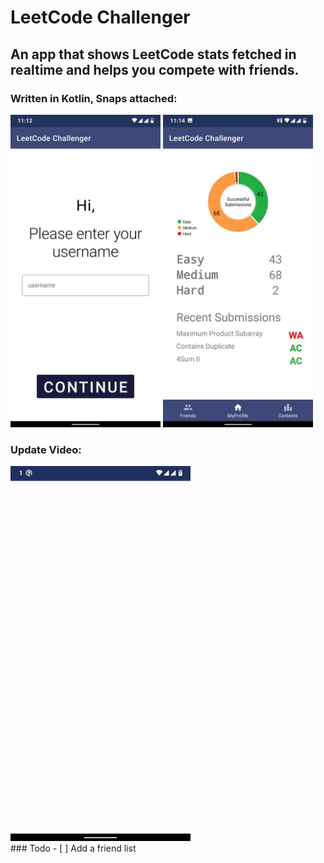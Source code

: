 # LeetCode Challenger
## An app that shows LeetCode stats fetched in realtime and helps you compete with friends.
### Written in Kotlin, Snaps attached:<br>
<img src="https://github.com/itsrdb/LeetCode_Challenger/blob/master/snaps/src1.jpg" height="500"></img>
<img src="https://github.com/itsrdb/LeetCode_Challenger/blob/master/snaps/src2.jpg" height="500"></img>
<br>
### Update Video: <br>
<img src="https://github.com/itsrdb/LeetCode_Challenger/blob/master/snaps/lc.gif" alt="My Project GIF" height="600">
<br>
### Todo
- [ ] Add a friend list
